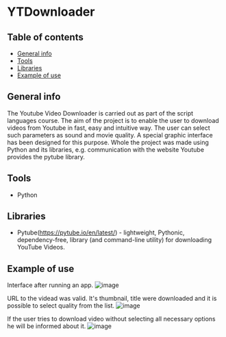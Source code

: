 # YTDownloader

## Table of contents
* [General info](#general-info)
* [Tools](#tools)
* [Libraries](#libraries)
* [Example of use](#example-of-use)

## General info

The Youtube Video Downloader is carried out as part of the script languages course.
The aim of the project is to enable the user to download videos from Youtube in fast, easy and intuitive way. The user can select such parameters as sound and movie quality.
A special graphic interface has been designed for this purpose. Whole the project was made using Python and its libraries, e.g. communication with the website Youtube provides the pytube library.

## Tools
* Python

## Libraries
* Pytube(https://pytube.io/en/latest/) - lightweight, Pythonic, dependency-free, library (and command-line utility) for downloading YouTube Videos.

## Example of use

Interface after running an app.
![image](https://user-images.githubusercontent.com/72096306/157351823-0cc4ccde-f475-4345-8c34-58b1043c8c02.png)

URL to the videad was valid. It's thumbnail, title were downloaded and it is possible to select quality from the list.
![image](https://user-images.githubusercontent.com/72096306/157351677-5d269d98-d4f6-411d-8d28-c7ebeabcc6f4.png)

If the user tries to download video without selecting all necessary options he will be informed about it.
![image](https://user-images.githubusercontent.com/72096306/157351875-91fcb2cb-f768-4bc9-9360-9047b77c7b1a.png)







